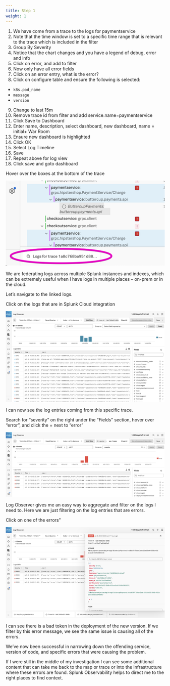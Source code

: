 ```yaml
---
title: Step 1
weight: 1
---
```


1. We have come from a trace to the logs for paymentservice
2. Note that the time window is set to a specific time range that is relevant to the trace which is included in the filter
3. Group By Severity
4. Notice that the chart changes and you have a legend of debug, error and info
5. Click on error, and add to filter
6. Now only have all error fields
7. Click on an error entry, what is the error?
8. Click on configure table and ensure the following is selected:
  - `k8s.pod_name`
  - `message`
  - `version`
9. Change to last 15m
10. Remove trace id from filter and add service.name=paymentservice
11. Click Save to Dashboard
12. Enter name, description, select dashboard, new dashboard, name = initial+ War Room
13. Ensure new dashboard is highlighted
14. Click OK
15. Select Log Timeline
16. Save
17. Repeat above for log view
18. Click save and goto dashboard

Hover over the boxes at the bottom of the trace

![Related content to the trace includes Logs](../images/rel-logs.png?width=50vw)

We are federating logs across multiple Splunk instances and indexes, which can be extremely useful when I have logs in multiple places – on-prem or in the cloud.

Let’s navigate to the linked logs.

Click on the logs that are in Splunk Cloud integration

![Link to Logs for this trace](../images/logo.png?width=50vw)

I can now see the log entries coming from this specific trace.

Search for “severity” on the right under the “Fields” section, hover over “error”, and click the = next to “error”

![Logs narrowed down by severity](../images/log-errors.png?width=50vw)

Log Observer gives me an easy way to aggregate and filter on the logs I need to. Here we are just filtering on the log entries that are errors.

Click on one of the errors"

![Error detail](../images/error-detail.png?width=50vw)

I can see there is a bad token in the deployment of the new version. If we filter by this error message, we see the same issue is causing all of the errors.

We’ve now been successful in narrowing down the offending service, version of code, and specific errors that were causing the problem.

If I were still in the middle of my investigation I can see some additional content that can take me back to the map or trace or into the infrastructure where these errors are found. Splunk Observability helps to direct me to the right places to find context.
